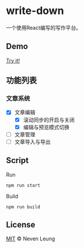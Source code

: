 # write-down

一个使用React编写的写作平台。

## Demo

[Try it!](https://nevenleung.github.io/write-down/)

## 功能列表

### 文章系统

- [X] 文章编辑
  - [x] 滚动同步的开启与关闭
  - [x] 编辑与预览模式切换
- [ ] 文章管理
- [ ] 文章导入与导出

## Script

Run

```
npm run start
```

Build

```
npm run build
```

## License

[MIT](https://github.com/NevenLeung/write-down/blob/master/LICENSE) © Neven Leung